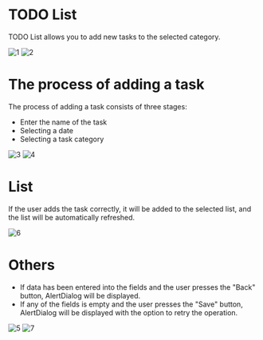 # TODO List
TODO List allows you to add new tasks to the selected category.

![1](https://user-images.githubusercontent.com/56321158/75579968-36752680-5a67-11ea-8b68-42c7edd9e3c1.png) ![2](https://user-images.githubusercontent.com/56321158/75580003-455bd900-5a67-11ea-95ce-a68d8e44c1c1.png)

# The process of adding a task
The process of adding a task consists of three stages:

* Enter the name of the task
* Selecting a date
* Selecting a task category

![3](https://user-images.githubusercontent.com/56321158/75580011-47259c80-5a67-11ea-9a60-ac9367fd3ea9.png) ![4](https://user-images.githubusercontent.com/56321158/75580016-4856c980-5a67-11ea-8a09-de250a2046d7.png)

# List
If the user adds the task correctly, it will be added to the selected list, and the list will be automatically refreshed.

![6](https://user-images.githubusercontent.com/56321158/75580026-4bea5080-5a67-11ea-81a1-a5aee8b6ded1.png)

# Others

* If data has been entered into the fields and the user presses the "Back" button, AlertDialog will be displayed.
* If any of the fields is empty and the user presses the "Save" button, AlertDialog will be displayed with the option to retry the operation.

![5](https://user-images.githubusercontent.com/56321158/75580021-4a208d00-5a67-11ea-8c03-9ebe963eb9fc.png) ![7](https://user-images.githubusercontent.com/56321158/75580028-4db41400-5a67-11ea-9cd4-87169bbeafc2.png)